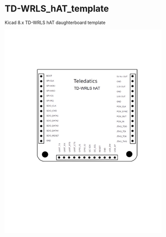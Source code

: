 # TD-WRLS_hAT_template
Kicad 8.x TD-WRLS hAT daughterboard template

![TD-WRLS hAT Template](https://github.com/teledatics/TD-WRLS_Hats/blob/main/TD-WRLS_hAT_template/meta/brd.png)
